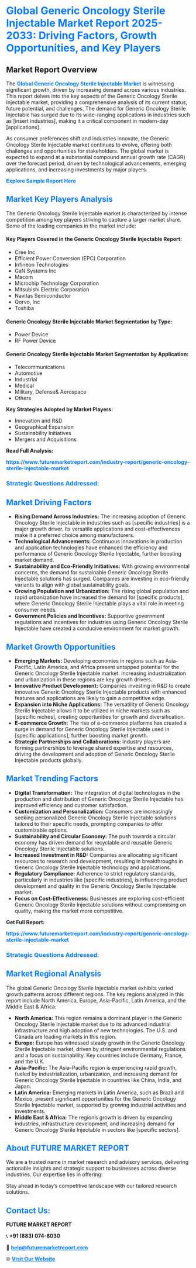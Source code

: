 <h1 style="color: #007BFF;">Global Generic Oncology Sterile Injectable Market Report 2025-2033: Driving Factors, Growth Opportunities, and Key Players</h1>

<section id="overview">
<h2>Market Report Overview</h2>
<p>The <a href="https://www.futuremarketreport.com/industry-report/generic-oncology-sterile-injectable-market" style="color: #007BFF; text-decoration: none;"><strong>Global Generic Oncology Sterile Injectable Market</strong></a> is witnessing significant growth, driven by increasing demand across various industries. This report delves into the key aspects of the Generic Oncology Sterile Injectable market, providing a comprehensive analysis of its current status, future potential, and challenges. The demand for Generic Oncology Sterile Injectable has surged due to its wide-ranging applications in industries such as [insert industries], making it a critical component in modern-day [applications].</p>
<p>As consumer preferences shift and industries innovate, the Generic Oncology Sterile Injectable market continues to evolve, offering both challenges and opportunities for stakeholders. The global market is expected to expand at a substantial compound annual growth rate (CAGR) over the forecast period, driven by technological advancements, emerging applications, and increasing investments by major players.</p>
</section>

<section id="overview">
<p><a href="https://www.futuremarketreport.com/request-sample/reportId=37525" style="color: #007BFF; text-decoration: none;"><strong>Explore Sample Report Here</strong></a></p>
</section>

<section id="key-players">
<h2 style="color: #007BFF;">Market Key Players Analysis</h2>
<p>The Generic Oncology Sterile Injectable market is characterized by intense competition among key players striving to capture a larger market share. Some of the leading companies in the market include:</p>
<h4>Key Players Covered in the Generic Oncology Sterile Injectable Report:</h4>
<ul><li>Cree Inc</li><li>Efficient Power Conversion (EPC) Corporation</li><li>Infineon Technologies</li><li>GaN Systems Inc</li><li>Macom</li><li>Microchip Technology Corporation</li><li>Mitsubishi Electric Corporation</li><li>Navitas Semiconductor</li><li>Qorvo, Inc</li><li>Toshiba</li></ul>
<h4>Generic Oncology Sterile Injectable Market Segmentation by Type:</h4>
<ul><li>Power Device</li><li>RF Power Device</li></ul>

<h4>Generic Oncology Sterile Injectable Market Segmentation by Application:</h4>
<ul><li>Telecommunications</li><li>Automotive</li><li>Industrial</li><li>Medical</li><li>Military, Defense&amp; Aerospace</li><li>Others</li></ul>
<p><strong>Key Strategies Adopted by Market Players:</strong></p>
<ul>
<li>Innovation and R&D</li>
<li>Geographical Expansion</li>
<li>Sustainability Initiatives</li>
<li>Mergers and Acquisitions</li>
</ul>
</section>

<section>
<p><strong>Read Full Analysis: </strong></p><a href="https://www.futuremarketreport.com/industry-report/generic-oncology-sterile-injectable-market" style="color: #007BFF; text-decoration: none;"><strong>https://www.futuremarketreport.com/industry-report/generic-oncology-sterile-injectable-market</strong></a>
<h3 style="color: #007BFF;">Strategic Questions Addressed:</h3>
</section>

<section id="driving-factors">
<h2 style="color: #007BFF;">Market Driving Factors</h2>
<ul>
<li><strong>Rising Demand Across Industries:</strong> The increasing adoption of Generic Oncology Sterile Injectable in industries such as [specific industries] is a major growth driver. Its versatile applications and cost-effectiveness make it a preferred choice among manufacturers.</li>
<li><strong>Technological Advancements:</strong> Continuous innovations in production and application technologies have enhanced the efficiency and performance of Generic Oncology Sterile Injectable, further boosting market demand.</li>
<li><strong>Sustainability and Eco-Friendly Initiatives:</strong> With growing environmental concerns, the demand for sustainable Generic Oncology Sterile Injectable solutions has surged. Companies are investing in eco-friendly variants to align with global sustainability goals.</li>
<li><strong>Growing Population and Urbanization:</strong> The rising global population and rapid urbanization have increased the demand for [specific products], where Generic Oncology Sterile Injectable plays a vital role in meeting consumer needs.</li>
<li><strong>Government Policies and Incentives:</strong> Supportive government regulations and incentives for industries using Generic Oncology Sterile Injectable have created a conducive environment for market growth.</li>
</ul>
</section>

<section id="growth-opportunities">
<h2 style="color: #007BFF;">Market Growth Opportunities</h2>
<ul>
<li><strong>Emerging Markets:</strong> Developing economies in regions such as Asia-Pacific, Latin America, and Africa present untapped potential for the Generic Oncology Sterile Injectable market. Increasing industrialization and urbanization in these regions are key growth drivers.</li>
<li><strong>Innovative Product Development:</strong> Companies investing in R&D to create innovative Generic Oncology Sterile Injectable products with enhanced features and applications are likely to gain a competitive edge.</li>
<li><strong>Expansion into Niche Applications:</strong> The versatility of Generic Oncology Sterile Injectable allows it to be utilized in niche markets such as [specific niches], creating opportunities for growth and diversification.</li>
<li><strong>E-commerce Growth:</strong> The rise of e-commerce platforms has created a surge in demand for Generic Oncology Sterile Injectable used in [specific applications], further boosting market growth.</li>
<li><strong>Strategic Partnerships and Collaborations:</strong> Industry players are forming partnerships to leverage shared expertise and resources, driving the development and adoption of Generic Oncology Sterile Injectable products globally.</li>
</ul>
</section>

<section id="trending-factors">
<h2 style="color: #007BFF;">Market Trending Factors</h2>
<ul>
<li><strong>Digital Transformation:</strong> The integration of digital technologies in the production and distribution of Generic Oncology Sterile Injectable has improved efficiency and customer satisfaction.</li>
<li><strong>Customization and Personalization:</strong> Consumers are increasingly seeking personalized Generic Oncology Sterile Injectable solutions tailored to their specific needs, prompting companies to offer customizable options.</li>
<li><strong>Sustainability and Circular Economy:</strong> The push towards a circular economy has driven demand for recyclable and reusable Generic Oncology Sterile Injectable solutions.</li>
<li><strong>Increased Investment in R&D:</strong> Companies are allocating significant resources to research and development, resulting in breakthroughs in Generic Oncology Sterile Injectable technology and applications.</li>
<li><strong>Regulatory Compliance:</strong> Adherence to strict regulatory standards, particularly in industries like [specific industries], is influencing product development and quality in the Generic Oncology Sterile Injectable market.</li>
<li><strong>Focus on Cost-Effectiveness:</strong> Businesses are exploring cost-efficient Generic Oncology Sterile Injectable solutions without compromising on quality, making the market more competitive.</li>
</ul>
</section>

<section>
<p><strong>Get Full Report: </strong></p><a href="https://www.futuremarketreport.com/industry-report/generic-oncology-sterile-injectable-market" style="color: #007BFF; text-decoration: none;"><strong>https://www.futuremarketreport.com/industry-report/generic-oncology-sterile-injectable-market</strong></a>
<h3 style="color: #007BFF;">Strategic Questions Addressed:</h3>
</section>


<section id="regional-analysis">
<h2 style="color: #007BFF;">Market Regional Analysis</h2>
<p>The global Generic Oncology Sterile Injectable market exhibits varied growth patterns across different regions. The key regions analyzed in this report include North America, Europe, Asia-Pacific, Latin America, and the Middle East & Africa:</p>
<ul>
<li><strong>North America:</strong> This region remains a dominant player in the Generic Oncology Sterile Injectable market due to its advanced industrial infrastructure and high adoption of new technologies. The U.S. and Canada are leading markets in this region.</li>
<li><strong>Europe:</strong> Europe has witnessed steady growth in the Generic Oncology Sterile Injectable market, driven by stringent environmental regulations and a focus on sustainability. Key countries include Germany, France, and the U.K.</li>
<li><strong>Asia-Pacific:</strong> The Asia-Pacific region is experiencing rapid growth, fueled by industrialization, urbanization, and increasing demand for Generic Oncology Sterile Injectable in countries like China, India, and Japan.</li>
<li><strong>Latin America:</strong> Emerging markets in Latin America, such as Brazil and Mexico, present significant opportunities for the Generic Oncology Sterile Injectable market, supported by growing industrial activities and investments.</li>
<li><strong>Middle East & Africa:</strong> The region’s growth is driven by expanding industries, infrastructure development, and increasing demand for Generic Oncology Sterile Injectable in sectors like [specific sectors].</li>
</ul>
</section>

<footer>
<h2 style="color: #007BFF;">About FUTURE MARKET REPORT</h2>
<p>We are a trusted name in market research and advisory services, delivering actionable insights and strategic support to businesses across diverse industries. Our expertise lies in offering:</p>

<p>Stay ahead in today’s competitive landscape with our tailored research solutions.</p>

<h2 style="color: #007BFF;">Contact Us:</h2>
<p><strong>FUTURE MARKET REPORT</strong></p>
<p>📞 <strong>+91 (883) 074-8030</strong></p>
<p>📧 <strong><a href="mailto:help@futuremarketreport.com" style="color: #007BFF;">help@futuremarketreport.com</a></strong></p>
<p>🌐 <strong><a href="https://www.futuremarketreport.com/" style="color: #007BFF;">Visit Our Website</a></strong></p>
</footer>
